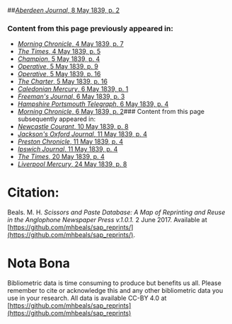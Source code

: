 ##[*Aberdeen Journal*, 8 May 1839, p. 2](https://mhbeals.github.io/sap_html/Aberdeen-Journal/Aberdeen-Journal-8-May-1839-p-2)

### Content from this page previously appeared in:
+ [*Morning Chronicle*, 4 May 1839, p. 7](https://mhbeals.github.io/sap_html/Morning-Chronicle/Morning-Chronicle-4-May-1839-p-7)
+ [*The Times*, 4 May 1839, p. 5](https://mhbeals.github.io/sap_html/The-Times/The-Times-4-May-1839-p-5)
+ [*Champion*, 5 May 1839, p. 4](https://mhbeals.github.io/sap_html/Champion/Champion-5-May-1839-p-4)
+ [*Operative*, 5 May 1839, p. 9](https://mhbeals.github.io/sap_html/Operative/Operative-5-May-1839-p-9)
+ [*Operative*, 5 May 1839, p. 16](https://mhbeals.github.io/sap_html/Operative/Operative-5-May-1839-p-16)
+ [*The Charter*, 5 May 1839, p. 16](https://mhbeals.github.io/sap_html/The-Charter/The-Charter-5-May-1839-p-16)
+ [*Caledonian Mercury*, 6 May 1839, p. 1](https://mhbeals.github.io/sap_html/Caledonian-Mercury/Caledonian-Mercury-6-May-1839-p-1)
+ [*Freeman's Journal*, 6 May 1839, p. 3](https://mhbeals.github.io/sap_html/Freeman's-Journal/Freeman's-Journal-6-May-1839-p-3)
+ [*Hampshire Portsmouth Telegraph*, 6 May 1839, p. 4](https://mhbeals.github.io/sap_html/Hampshire-Portsmouth-Telegraph/Hampshire-Portsmouth-Telegraph-6-May-1839-p-4)
+ [*Morning Chronicle*, 6 May 1839, p. 2](https://mhbeals.github.io/sap_html/Morning-Chronicle/Morning-Chronicle-6-May-1839-p-2)### Content from this page subsequently appeared in:
+ [*Newcastle Courant*, 10 May 1839, p. 8](https://mhbeals.github.io/sap_html/Newcastle-Courant/Newcastle-Courant-10-May-1839-p-8)
+ [*Jackson's Oxford Journal*, 11 May 1839, p. 4](https://mhbeals.github.io/sap_html/Jackson's-Oxford-Journal/Jackson's-Oxford-Journal-11-May-1839-p-4)
+ [*Preston Chronicle*, 11 May 1839, p. 4](https://mhbeals.github.io/sap_html/Preston-Chronicle/Preston-Chronicle-11-May-1839-p-4)
+ [*Ipswich Journal*, 11 May 1839, p. 4](https://mhbeals.github.io/sap_html/Ipswich-Journal/Ipswich-Journal-11-May-1839-p-4)
+ [*The Times*, 20 May 1839, p. 4](https://mhbeals.github.io/sap_html/The-Times/The-Times-20-May-1839-p-4)
+ [*Liverpool Mercury*, 24 May 1839, p. 8](https://mhbeals.github.io/sap_html/Liverpool-Mercury/Liverpool-Mercury-24-May-1839-p-8)
                    
# Citation: 

Beals. M. H. *Scissors and Paste Database: A Map of Reprinting and Reuse in the Anglophone Newspaper Press v.1.0.1.* 2 June 2017. Available at [https://github.com/mhbeals/sap_reprints/](https://github.com/mhbeals/sap_reprints/). 
                    
# Nota Bona

Bibliometric data is time consuming to produce but benefits us all. Please remember to cite or acknowledge this and any other bibliometric data you use in your research. All data is available CC-BY 4.0 at [https://github.com/mhbeals/sap_reprints](https://github.com/mhbeals/sap_reprints)